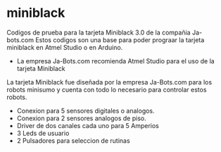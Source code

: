 # miniblack
Codigos de prueba para la tarjeta Miniblack 3.0 de la compañia Ja-bots.com
Estos codigos son una base para poder prograar la tarjeta miniblack en Atmel Studio o en Arduino.
* La empresa Ja-Bots.com recomienda Atmel Studio para el uso de la tarjeta Miniblack

La tarjeta Miniblack fue diseñada por la empresa Ja-Bots.com para los robots minisumo y cuenta con todo lo necesario
para controlar estos robots.
- Conexion para 5 sensores digitales o analogos.
- Conexion para 2 sensores analogos de piso.
- Driver de dos canales cada uno para 5 Amperios
- 3 Leds de usuario
- 2 Pulsadores para seleccion de rutinas


